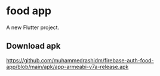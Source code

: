 # food app

A new Flutter project.

## Download apk

https://github.com/muhammedrashidm/firebase-auth-food-app/blob/main/apk/app-armeabi-v7a-release.apk
